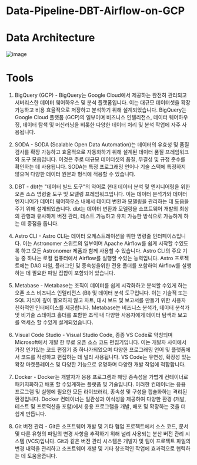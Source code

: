 # Data-Pipeline-DBT-Airflow-on-GCP


# Data Architecture
![image](https://github.com/hanjhoon/Data-Pipeline-DBT-Airflow-on-GCP/assets/121271030/94f08a59-262f-482a-b51d-35cfcfdcdc8b)


# Tools
1. BigQuery (GCP) - BigQuery는 Google Cloud에서 제공하는 완전히 관리되고 서버리스한 데이터 웨어하우스 및 분석 플랫폼입니다. 이는 대규모 데이터셋을 확장 가능하고 비용 효율적으로 저장하고 분석하기 위해 설계되었습니다. BigQuery는 Google Cloud 플랫폼 (GCP)의 일부이며 비즈니스 인텔리전스, 데이터 웨어하우징, 데이터 탐색 및 머신러닝을 비롯한 다양한 데이터 처리 및 분석 작업에 자주 사용됩니다.

2. SODA - SODA (Scalable Open Data Automation)는 데이터의 유효성 및 품질 검사를 확장 가능하고 효율적으로 자동화하기 위해 설계된 데이터 품질 프레임워크와 도구 모음입니다. 이것은 주로 대규모 데이터셋의 품질, 무결성 및 규정 준수를 확인하는 데 사용됩니다. SODA는 특정 프로그래밍 언어나 기술 스택에 특정하지 않으며 다양한 데이터 원본과 형식에 적용할 수 있습니다.

3. DBT - dbt는 "데이터 빌드 도구"의 약어로 현대 데이터 분석 및 엔지니어링을 위한 오픈 소스 명령줄 도구 및 모델링 프레임워크입니다. 이는 데이터 분석가와 데이터 엔지니어가 데이터 웨어하우스 내에서 데이터 변환과 모델링을 관리하는 데 도움을주기 위해 설계되었습니다. dbt는 데이터 변환과 모델링을 소프트웨어 개발의 최상의 관행과 유사하게 버전 관리, 테스트 가능하고 유지 가능한 방식으로 가능하게 하는 데 중점을 둡니다.

4. Astro CLI - Astro CLI는 데이터 오케스트레이션을 위한 명령줄 인터페이스입니다. 이는 Astronomer 스위트의 일부이며 Apache Airflow를 쉽게 시작할 수있도록 하고 모든 Astronomer 제품과 함께 사용할 수 있습니다. Astro CLI의 주요 기능 중 하나는 로컬 컴퓨터에서 Airflow를 실행할 수있는 능력입니다. Astro 프로젝트에는 DAG 파일, 플러그인 및 종속성을위한 전용 폴더를 포함하여 Airflow를 실행하는 데 필요한 파일 집합이 포함되어 있습니다.

5. Metabase - Metabase는 조직이 데이터를 쉽게 시각화하고 분석할 수있게 하는 오픈 소스 비즈니스 인텔리전스 (BI) 및 데이터 분석 도구입니다. 이는 기술적 또는 SQL 지식이 깊이 필요하지 않고 차트, 대시 보드 및 보고서를 만들기 위한 사용자 친화적인 인터페이스를 제공합니다. Metabase는 비즈니스 분석가, 데이터 분석가 및 비기술 스테이크 홀더를 포함한 조직 내 다양한 사용자에게 데이터 탐색과 보고를 액세스 할 수있게 설계되었습니다.

6. Visual Code Studio - Visual Studio Code, 종종 VS Code로 약칭되며 Microsoft에서 개발 한 무료 오픈 소스 코드 편집기입니다. 이는 개발자 사이에서 가장 인기있는 코드 편집기 중 하나가되었으며 다양한 프로그래밍 언어 및 플랫폼에서 코드를 작성하고 편집하는 데 널리 사용됩니다. VS Code는 유연성, 확장성 있는 확장 마켓플레이스 및 다양한 기능으로 유명하며 다양한 개발 작업에 적합합니다.

7. Docker - Docker는 개발자가 응용 프로그램과 해당 종속성을 가볍게 컨테이너로 패키지화하고 배포 할 수있게하는 플랫폼 및 기술입니다. 이러한 컨테이너는 응용 프로그램 및 실행에 필요한 모든 라이브러리, 종속성 및 구성을 캡슐화하는 격리된 환경입니다. Docker 컨테이너는 일관성과 이식성을 제공하여 다양한 환경 (개발, 테스트 및 프로덕션을 포함)에서 응용 프로그램을 개발, 배포 및 확장하는 것을 더 쉽게 만듭니다.

8. Git 버전 관리 - Git은 소프트웨어 개발 및 기타 협업 프로젝트에서 소스 코드, 문서 및 다른 유형의 파일의 변경 사항을 추적하기 위해 널리 사용되는 분산 버전 관리 시스템 (VCS)입니다. Git과 같은 버전 관리 시스템은 개발자 및 팀이 프로젝트 파일의 변경 내역을 관리하고 소프트웨어 개발 및 기타 창조적인 작업에 효과적으로 협력하는 데 도움을줍니다.
